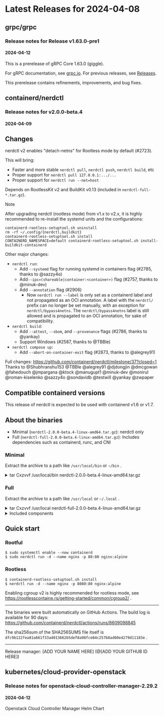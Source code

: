 # Latest Releases for 2024-04-08  
## grpc/grpc  
### Release notes for Release v1.63.0-pre1  
#### 2024-04-12  
This is a prerelease of gRPC Core 1.63.0 (giggle).

For gRPC documentation, see [grpc.io](https://grpc.io/). For previous releases, see [Releases](https://github.com/grpc/grpc/releases).

This prerelease contains refinements, improvements, and bug fixes.
  
## containerd/nerdctl  
### Release notes for v2.0.0-beta.4  
#### 2024-04-09  
## Changes
nerdctl v2 enables "detach-netns" for Rootless mode by default (#2723).

This will bring:
- Faster and more stable `nerdctl pull`, `nerdctl push`, `nerdctl build`, etc
- Proper support for `nerdctl pull 127.0.0.1:.../...`
- Proper support for `nerdctl run --net=host`

Depends on RootlessKit v2 and BuildKit v0.13 (included in `nerdctl-full-*.tar.gz`).

> [!NOTE]
> After upgrading nerdctl (rootless mode) from v1.x to v2.x, it is highly recommended to
> re-install the systemd units and the configurations:
> ```
> containerd-rootless-setuptool.sh uninstall
> rm -rf ~/.config/{nerdctl,buildkit}
> containerd-rootless-setuptool.sh install
> CONTAINERD_NAMESPACE=default containerd-rootless-setuptool.sh install-buildkit-containerd
> ```

Other major changes:
- `nerdctl run`:
  - Add `--systemd` flag for running systemd in containers flag (#2785, thanks to @sazzy4o)
  - Add`--ipc=(shareable|container:<container>)` flag (#2757, thanks to @minuk-dev)
  - Add `--annotation` flag (#2906)
     - Now `nerdctl run --label` is only set as a containerd label and not propagated as an OCI annotation. A label with the `nerdctl/` prefix can no longer be set manually, with an exception for `nerdctl/bypass4netns`. The `nerdctl/bypass4netns` label is still allowed and is propagated to an OCI annotation, for sake of compatibility.
- `nerdctl build`:
  - Add `--attest`, `--sbom`, and `--provenance` flags (#2786, thanks to @yankay)
  - Support Windows (#2587, thanks to @TBBle)
- `nerdctl compose up`:
  - Add `--abort-on-container-exit` flag (#2873, thanks to @alegrey91)

Full changes: https://github.com/containerd/nerdctl/milestone/37?closed=1
Thanks to @Shubhranshu153 @TBBle @alegrey91 @djdongjin @dmcgowan @fahedouch @jmpargana @ktock @manugupt1 @minuk-dev @monirul @roman-kiselenko @sazzy4o  @sondavidb @testwill @yankay @zwpaper


## Compatible containerd versions
This release of nerdctl is expected to be used with containerd v1.6 or v1.7.

## About the binaries
- Minimal (`nerdctl-2.0.0-beta.4-linux-amd64.tar.gz`): nerdctl only
- Full (`nerdctl-full-2.0.0-beta.4-linux-amd64.tar.gz`):    Includes dependencies such as containerd, runc, and CNI

### Minimal
Extract the archive to a path like `/usr/local/bin` or `~/bin` .
<details><summary>tar Cxzvvf /usr/local/bin nerdctl-2.0.0-beta.4-linux-amd64.tar.gz</summary>
<p>

```
-rwxr-xr-x root/root  25251840 2024-04-09 02:08 nerdctl
-rwxr-xr-x root/root     22774 2024-04-09 02:08 containerd-rootless-setuptool.sh
-rwxr-xr-x root/root      8640 2024-04-09 02:08 containerd-rootless.sh
```
</p>
</details>

### Full
Extract the archive to a path like `/usr/local` or `~/.local` .

<details><summary>tar Cxzvvf /usr/local nerdctl-full-2.0.0-beta.4-linux-amd64.tar.gz</summary>
<p>

```
drwxr-xr-x 0/0               0 2024-04-09 02:16 bin/
-rwxr-xr-x 0/0        30015045 2015-10-21 00:00 bin/buildctl
-rwxr-xr-x 0/0        23724032 2022-09-05 09:52 bin/buildg
lrwxrwxrwx 0/0               0 2024-04-09 02:15 bin/buildkit-cni-LICENSE -> ../libexec/cni/LICENSE
lrwxrwxrwx 0/0               0 2024-04-09 02:15 bin/buildkit-cni-README.md -> ../libexec/cni/README.md
lrwxrwxrwx 0/0               0 2024-04-09 02:15 bin/buildkit-cni-bandwidth -> ../libexec/cni/bandwidth
lrwxrwxrwx 0/0               0 2024-04-09 02:15 bin/buildkit-cni-bridge -> ../libexec/cni/bridge
lrwxrwxrwx 0/0               0 2024-04-09 02:15 bin/buildkit-cni-dhcp -> ../libexec/cni/dhcp
lrwxrwxrwx 0/0               0 2024-04-09 02:15 bin/buildkit-cni-dummy -> ../libexec/cni/dummy
lrwxrwxrwx 0/0               0 2024-04-09 02:15 bin/buildkit-cni-firewall -> ../libexec/cni/firewall
lrwxrwxrwx 0/0               0 2024-04-09 02:15 bin/buildkit-cni-host-device -> ../libexec/cni/host-device
lrwxrwxrwx 0/0               0 2024-04-09 02:15 bin/buildkit-cni-host-local -> ../libexec/cni/host-local
lrwxrwxrwx 0/0               0 2024-04-09 02:15 bin/buildkit-cni-ipvlan -> ../libexec/cni/ipvlan
lrwxrwxrwx 0/0               0 2024-04-09 02:15 bin/buildkit-cni-loopback -> ../libexec/cni/loopback
lrwxrwxrwx 0/0               0 2024-04-09 02:15 bin/buildkit-cni-macvlan -> ../libexec/cni/macvlan
lrwxrwxrwx 0/0               0 2024-04-09 02:15 bin/buildkit-cni-portmap -> ../libexec/cni/portmap
lrwxrwxrwx 0/0               0 2024-04-09 02:15 bin/buildkit-cni-ptp -> ../libexec/cni/ptp
lrwxrwxrwx 0/0               0 2024-04-09 02:15 bin/buildkit-cni-sbr -> ../libexec/cni/sbr
lrwxrwxrwx 0/0               0 2024-04-09 02:15 bin/buildkit-cni-static -> ../libexec/cni/static
lrwxrwxrwx 0/0               0 2024-04-09 02:15 bin/buildkit-cni-tap -> ../libexec/cni/tap
lrwxrwxrwx 0/0               0 2024-04-09 02:15 bin/buildkit-cni-tuning -> ../libexec/cni/tuning
lrwxrwxrwx 0/0               0 2024-04-09 02:15 bin/buildkit-cni-vlan -> ../libexec/cni/vlan
lrwxrwxrwx 0/0               0 2024-04-09 02:15 bin/buildkit-cni-vrf -> ../libexec/cni/vrf
-rwxr-xr-x 0/0        57529541 2015-10-21 00:00 bin/buildkitd
-rwxr-xr-x 0/0        14636760 2024-04-09 02:14 bin/bypass4netns
-rwxr-xr-x 0/0         5312512 2024-04-09 02:14 bin/bypass4netnsd
-rwxr-xr-x 0/0        38978936 2024-04-09 02:15 bin/containerd
-rwxr-xr-x 0/0         9474048 2023-11-02 17:34 bin/containerd-fuse-overlayfs-grpc
-rwxr-xr-x 0/0           22774 2024-04-09 02:13 bin/containerd-rootless-setuptool.sh
-rwxr-xr-x 0/0            8640 2024-04-09 02:13 bin/containerd-rootless.sh
-rwxr-xr-x 0/0        12161024 2024-04-09 02:15 bin/containerd-shim-runc-v2
-rwxr-xr-x 0/0        45903872 2023-10-31 08:57 bin/containerd-stargz-grpc
-rwxr-xr-x 0/0        20630617 2024-04-09 02:16 bin/ctd-decoder
-rwxr-xr-x 0/0        18866176 2024-04-09 02:14 bin/ctr
-rwxr-xr-x 0/0        29671743 2024-04-09 02:16 bin/ctr-enc
-rwxr-xr-x 0/0        19931136 2023-10-31 08:58 bin/ctr-remote
-rwxr-xr-x 0/0         1785448 2024-04-09 02:16 bin/fuse-overlayfs
-rwxr-xr-x 0/0        65589641 2024-04-09 02:15 bin/ipfs
-rwxr-xr-x 0/0        25223168 2024-04-09 02:13 bin/nerdctl
-rwxr-xr-x 0/0        10666181 2024-03-05 22:20 bin/rootlessctl
-rwxr-xr-x 0/0        12358373 2024-03-05 22:20 bin/rootlesskit
-rwxr-xr-x 0/0        15074072 2024-04-09 02:14 bin/runc
-rwxr-xr-x 0/0         2346328 2024-04-09 02:16 bin/slirp4netns
-rwxr-xr-x 0/0          870496 2024-04-09 02:16 bin/tini
drwxr-xr-x 0/0               0 2024-04-09 02:15 lib/
drwxr-xr-x 0/0               0 2024-04-09 02:15 lib/systemd/
drwxr-xr-x 0/0               0 2024-04-09 02:15 lib/systemd/system/
-rw-r--r-- 0/0            1475 2024-04-09 02:15 lib/systemd/system/buildkit.service
-rw-r--r-- 0/0            1414 2024-04-09 02:13 lib/systemd/system/containerd.service
-rw-r--r-- 0/0             312 2024-04-09 02:15 lib/systemd/system/stargz-snapshotter.service
drwxr-xr-x 0/0               0 2024-04-09 02:15 libexec/
drwxr-xr-x 0/0               0 2024-04-09 02:15 libexec/cni/
-rw-r--r-- 0/0           11357 2024-03-12 10:56 libexec/cni/LICENSE
-rw-r--r-- 0/0            2343 2024-03-12 10:56 libexec/cni/README.md
-rwxr-xr-x 0/0         4119661 2024-03-12 10:56 libexec/cni/bandwidth
-rwxr-xr-x 0/0         4662227 2024-03-12 10:56 libexec/cni/bridge
-rwxr-xr-x 0/0        11065251 2024-03-12 10:56 libexec/cni/dhcp
-rwxr-xr-x 0/0         4306546 2024-03-12 10:56 libexec/cni/dummy
-rwxr-xr-x 0/0         4751593 2024-03-12 10:56 libexec/cni/firewall
-rwxr-xr-x 0/0         4198427 2024-03-12 10:56 libexec/cni/host-device
-rwxr-xr-x 0/0         3560496 2024-03-12 10:56 libexec/cni/host-local
-rwxr-xr-x 0/0         4324636 2024-03-12 10:56 libexec/cni/ipvlan
-rwxr-xr-x 0/0         3651038 2024-03-12 10:56 libexec/cni/loopback
-rwxr-xr-x 0/0         4355073 2024-03-12 10:56 libexec/cni/macvlan
-rwxr-xr-x 0/0         4095898 2024-03-12 10:56 libexec/cni/portmap
-rwxr-xr-x 0/0         4476535 2024-03-12 10:56 libexec/cni/ptp
-rwxr-xr-x 0/0         3861176 2024-03-12 10:56 libexec/cni/sbr
-rwxr-xr-x 0/0         3120090 2024-03-12 10:56 libexec/cni/static
-rwxr-xr-x 0/0         4381887 2024-03-12 10:56 libexec/cni/tap
-rwxr-xr-x 0/0         3743844 2024-03-12 10:56 libexec/cni/tuning
-rwxr-xr-x 0/0         4319235 2024-03-12 10:56 libexec/cni/vlan
-rwxr-xr-x 0/0         4008392 2024-03-12 10:56 libexec/cni/vrf
drwxr-xr-x 0/0               0 2024-04-09 02:13 share/
drwxr-xr-x 0/0               0 2024-04-09 02:13 share/doc/
drwxr-xr-x 0/0               0 2024-04-09 02:13 share/doc/nerdctl/
-rw-r--r-- 0/0           12395 2024-04-09 02:08 share/doc/nerdctl/README.md
drwxr-xr-x 0/0               0 2024-04-09 02:08 share/doc/nerdctl/docs/
-rw-r--r-- 0/0            3953 2024-04-09 02:08 share/doc/nerdctl/docs/build.md
-rw-r--r-- 0/0            2570 2024-04-09 02:08 share/doc/nerdctl/docs/builder-debug.md
-rw-r--r-- 0/0            3749 2024-04-09 02:08 share/doc/nerdctl/docs/cni.md
-rw-r--r-- 0/0           75969 2024-04-09 02:08 share/doc/nerdctl/docs/command-reference.md
-rw-r--r-- 0/0            1814 2024-04-09 02:08 share/doc/nerdctl/docs/compose.md
-rw-r--r-- 0/0            5329 2024-04-09 02:08 share/doc/nerdctl/docs/config.md
-rw-r--r-- 0/0            9128 2024-04-09 02:08 share/doc/nerdctl/docs/cosign.md
-rw-r--r-- 0/0            5660 2024-04-09 02:08 share/doc/nerdctl/docs/cvmfs.md
-rw-r--r-- 0/0            2435 2024-04-09 02:08 share/doc/nerdctl/docs/dir.md
-rw-r--r-- 0/0             906 2024-04-09 02:08 share/doc/nerdctl/docs/experimental.md
-rw-r--r-- 0/0           14217 2024-04-09 02:08 share/doc/nerdctl/docs/faq.md
-rw-r--r-- 0/0             884 2024-04-09 02:08 share/doc/nerdctl/docs/freebsd.md
-rw-r--r-- 0/0            3273 2024-04-09 02:08 share/doc/nerdctl/docs/gpu.md
drwxr-xr-x 0/0               0 2024-04-09 02:08 share/doc/nerdctl/docs/images/
-rw-r--r-- 0/0          684421 2024-04-09 02:08 share/doc/nerdctl/docs/images/rootlessKit-network-design.png
-rw-r--r-- 0/0           14462 2024-04-09 02:08 share/doc/nerdctl/docs/ipfs.md
-rw-r--r-- 0/0            1748 2024-04-09 02:08 share/doc/nerdctl/docs/multi-platform.md
-rw-r--r-- 0/0            2960 2024-04-09 02:08 share/doc/nerdctl/docs/notation.md
-rw-r--r-- 0/0            2596 2024-04-09 02:08 share/doc/nerdctl/docs/nydus.md
-rw-r--r-- 0/0            3277 2024-04-09 02:08 share/doc/nerdctl/docs/ocicrypt.md
-rw-r--r-- 0/0            1876 2024-04-09 02:08 share/doc/nerdctl/docs/overlaybd.md
-rw-r--r-- 0/0           15657 2024-04-09 02:08 share/doc/nerdctl/docs/registry.md
-rw-r--r-- 0/0            8760 2024-04-09 02:08 share/doc/nerdctl/docs/rootless.md
-rw-r--r-- 0/0            2015 2024-04-09 02:08 share/doc/nerdctl/docs/soci.md
-rw-r--r-- 0/0           10312 2024-04-09 02:08 share/doc/nerdctl/docs/stargz.md
drwxr-xr-x 0/0               0 2024-04-09 02:16 share/doc/nerdctl-full/
-rw-r--r-- 0/0            1161 2024-04-09 02:16 share/doc/nerdctl-full/README.md
-rw-r--r-- 0/0            8552 2024-04-09 02:16 share/doc/nerdctl-full/SHA256SUMS
```
</p>
</details>

<details><summary>Included components</summary>
<p>

See `share/doc/nerdctl-full/README.md`:
```markdown
# nerdctl (full distribution)
- nerdctl: v2.0.0-beta.4
- containerd: v1.7.15
- runc: v1.1.12
- CNI plugins: v1.4.1
- BuildKit: v0.13.1
- Stargz Snapshotter: v0.15.1
- imgcrypt: v1.1.10
- RootlessKit: v2.0.2
- slirp4netns: v1.2.3
- bypass4netns: v0.4.1
- fuse-overlayfs: v1.13
- containerd-fuse-overlayfs: v1.0.8
- Kubo (IPFS): v0.27.0
- Tini: v0.19.0
- buildg: v0.4.1

## License
- bin/slirp4netns:    [GNU GENERAL PUBLIC LICENSE, Version 2](https://github.com/rootless-containers/slirp4netns/blob/v1.2.3/COPYING)
- bin/fuse-overlayfs: [GNU GENERAL PUBLIC LICENSE, Version 2](https://github.com/containers/fuse-overlayfs/blob/v1.13/COPYING)
- bin/ipfs: [Combination of MIT-only license and dual MIT/Apache-2.0 license](https://github.com/ipfs/kubo/blob/v0.27.0/LICENSE)
- bin/{runc,bypass4netns,bypass4netnsd}: Apache License 2.0, statically linked with libseccomp ([LGPL 2.1](https://github.com/seccomp/libseccomp/blob/main/LICENSE), source code available at https://github.com/seccomp/libseccomp/)
- bin/tini: [MIT License](https://github.com/krallin/tini/blob/v0.19.0/LICENSE)
- Other files: [Apache License 2.0](https://www.apache.org/licenses/LICENSE-2.0)
```
</p>
</details>

## Quick start
### Rootful
```console
$ sudo systemctl enable --now containerd
$ sudo nerdctl run -d --name nginx -p 80:80 nginx:alpine
```

### Rootless
```console
$ containerd-rootless-setuptool.sh install
$ nerdctl run -d --name nginx -p 8080:80 nginx:alpine
```

Enabling cgroup v2 is highly recommended for rootless mode, see https://rootlesscontaine.rs/getting-started/common/cgroup2/ .
- - -
The binaries were built automatically on GitHub Actions.
The build log is available for 90 days: https://github.com/containerd/nerdctl/actions/runs/8609098845

The sha256sum of the SHA256SUMS file itself is `dfc9b122fea81a661f33a4013662b5def8a98fce84c257b8ad60e4279d11183e` .
- - -
Release manager: [ADD YOUR NAME HERE] (@[ADD YOUR GITHUB ID HERE])
  
## kubernetes/cloud-provider-openstack  
### Release notes for openstack-cloud-controller-manager-2.29.2  
#### 2024-04-12  
Openstack Cloud Controller Manager Helm Chart  
